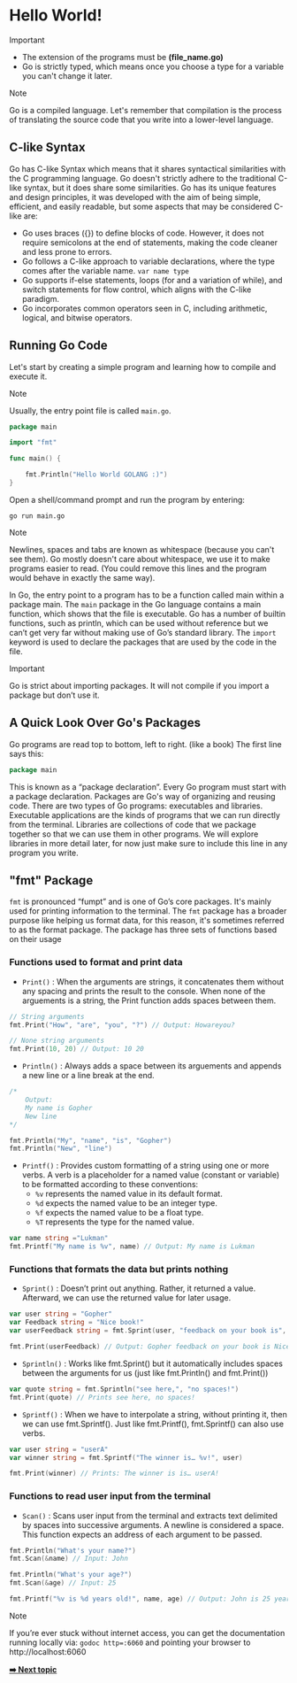 # Hello World!

> [!IMPORTANT]
> - The extension of the programs must be **(file_name.go)**
> - Go is strictly typed, which means once you choose a type for a variable you can't change it later.

> [!NOTE]
> Go is a compiled language. Let's remember that compilation is the process of translating the source code that you write into a lower-level language.

## C-like Syntax
Go has C-like Syntax which means that it shares syntactical similarities with the C programming language. Go doesn't strictly adhere to the traditional C-like syntax, but it does share some similarities. Go has its unique features and design principles, it was developed with the aim of being simple, efficient, and easily readable, but some aspects that may be considered C-like are:
- Go uses braces ({}) to define blocks of code. However, it does not require semicolons at the end of statements, making the code cleaner and less prone to errors.
- Go follows a C-like approach to variable declarations, where the type comes after the variable name. `var name type`
- Go supports if-else statements, loops (for and a variation of while), and switch statements for flow control, which aligns with the C-like paradigm.
- Go incorporates common operators seen in C, including arithmetic, logical, and bitwise operators.

## Running Go Code
Let's start by creating a simple program and learning how to compile and execute it. 
> [!NOTE]
> Usually, the entry point file is called `main.go`.

```  GO
package main

import "fmt"

func main() {

    fmt.Println("Hello World GOLANG :)")
}
```

Open a shell/command prompt and run the program by entering:

``` Shell
go run main.go
```

> [!NOTE]
> Newlines, spaces and tabs are known as whitespace (because you can't see them). Go mostly doesn't care about whitespace, we use it to make programs easier to read. (You could remove this lines and the program would behave in exactly the same way).

In Go, the entry point to a program has to be a function called main within a package main. The `main` package in the Go language contains a main function, which shows that the file is executable. Go has a number of built­in functions, such as println, which can be used without reference but we can’t get very far without making use of Go’s standard library. The `import` keyword is used to declare the packages that are used by the code in the file.

> [!IMPORTANT]
> Go is strict about importing packages. It will not compile if you import a package but don’t use it.

## A Quick Look Over Go's Packages
Go programs are read top to bottom, left to right. (like a book) The first line says this:
```Go
package main
```
This is known as a “package declaration”. Every Go program must start with a package declaration. Packages are Go's way of organizing and reusing code. There are two types of Go programs: executables and libraries. Executable applications are the kinds of programs that we can run directly from the terminal. Libraries are collections of code that we package together so that we can use them in other programs. We will explore libraries in more detail later, for now just make sure to include this line in any program you write.

## "fmt" Package
`fmt` is pronounced “fumpt” and is one of Go’s core packages. It's mainly used for printing information to the terminal. The `fmt` package has a broader purpose like helping us format data, for this reason, it's sometimes referred to as the format package. The package has three sets of functions based on their usage

### Functions used to format and print data
- `Print()` : When the arguments are strings, it concatenates them without any spacing and prints the result to the console. When none of the arguements is a string, the Print function adds spaces between them.
```Go
// String arguments
fmt.Print("How", "are", "you", "?") // Output: Howareyou?

// None string arguments
fmt.Print(10, 20) // Output: 10 20
```
- `Println()` : Always adds a space between its arguements and appends a new line or a line break at the end.
```Go
/*
    Output:
    My name is Gopher
    New line
*/

fmt.Println("My", "name", "is", "Gopher")
fmt.Println("New", "line")
```
- `Printf()` : Provides custom formatting of a string using one or more verbs. A verb is a placeholder for a named value (constant or variable) to be formatted according to these conventions:
    - `%v` represents the named value in its default format.
    - `%d` expects the named value to be an integer type.
    - `%f` expects the named value to be a float type.
    - `%T` represents the type for the named value.
 ```Go
var name string ="Lukman"
fmt.Printf("My name is %v", name) // Output: My name is Lukman
```
  
### Functions that formats the data but prints nothing
- `Sprint()` : Doesn’t print out anything. Rather, it returned a value. Afterward, we can use the returned value for later usage.
```Go
var user string = "Gopher"
var Feedback string = "Nice book!"
var userFeedback string = fmt.Sprint(user, "feedback on your book is", feedback)

fmt.Print(userFeedback) // Output: Gopher feedback on your book is Nice book!
```
- `Sprintln()` : Works like fmt.Sprint() but it automatically includes spaces between the arguments for us (just like fmt.Println() and fmt.Print())
```Go
var quote string = fmt.Sprintln("see here,", "no spaces!")
fmt.Print(quote) // Prints see here, no spaces!
```
- `Sprintf()` : When we have to interpolate a string, without printing it, then we can use fmt.Sprintf(). Just like fmt.Printf(), fmt.Sprintf() can also use verbs.
```Go
var user string = "userA"
var winner string = fmt.Sprintf("The winner is… %v!", user)

fmt.Print(winner) // Prints: The winner is is… userA!
```

### Functions to read user input from the terminal
- `Scan()` : Scans user input from the terminal and extracts text delimited by spaces into successive arguments. A newline is considered a space. This function expects an address of each argument to be passed.
```Go
fmt.Println("What's your name?")
fmt.Scan(&name) // Input: John

fmt.Println("What's your age?") 
fmt.Scan(&age) // Input: 25

fmt.Printf("%v is %d years old!", name, age) // Output: John is 25 years old!
```

> [!NOTE]
> If you’re ever stuck without internet access, you can get the documentation running locally via:
> `godoc ­http=:6060` and pointing your browser to http://localhost:6060

**[➡️ Next topic](https://github.com/lara-vel-dev/backend-with-golang/blob/main/the-basics/02-variables-and-data-types/README.md)**
